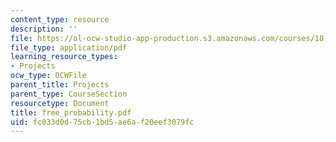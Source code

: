 ```yaml
---
content_type: resource
description: ''
file: https://ol-ocw-studio-app-production.s3.amazonaws.com/courses/18-996-random-matrix-theory-and-its-applications-spring-2004/fc033d0d75cb1bd5ae6af20eef3079fc_free_probability.pdf
file_type: application/pdf
learning_resource_types:
- Projects
ocw_type: OCWFile
parent_title: Projects
parent_type: CourseSection
resourcetype: Document
title: free_probability.pdf
uid: fc033d0d-75cb-1bd5-ae6a-f20eef3079fc
---
```

